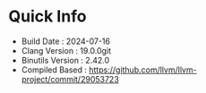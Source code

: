# Quick Info
* Build Date : 2024-07-16
* Clang Version : 19.0.0git
* Binutils Version : 2.42.0
* Compiled Based : https://github.com/llvm/llvm-project/commit/29053723
